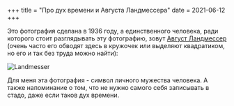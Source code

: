 +++
title = "Про дух времени и Августа Ландмессера"
date = 2021-06-12
+++

Это фотография сделана в 1936 году, а единственного человека, ради которого стоит разглядывать эту фотографию, зовут [Август Ландмессер](https://en.wikipedia.org/wiki/August_Landmesser) (очень часто его обводят здесь в кружочек или выделяют квадратиком, но его и так без труда можно найти):

![Landmesser](/img/landmesser.jpg)

Для меня эта фотография - символ личного мужества человека. А также напоминание о том, что не нужно самого себя записывать в стадо, даже если таков дух времени.